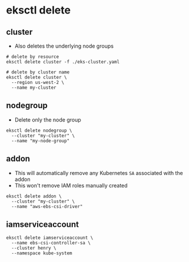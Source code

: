 # eksctl delete

## cluster

- Also deletes the underlying node groups

```shell
# delete by resource
eksctl delete cluster -f ./eks-cluster.yaml

# delete by cluster name
eksctl delete cluster \
  --region us-west-2 \
  --name my-cluster
```

## nodegroup

- Delete only the node group

```shell
eksctl delete nodegroup \
  --cluster "my-cluster" \
  --name "my-node-group"
```

## addon

- This will automatically remove any Kubernetes `SA` associated with the addon
- This won't remove IAM roles manually created

```shell
eksctl delete addon \
  --cluster "my-cluster" \
  --name "aws-ebs-csi-driver"
```

## iamserviceaccount

```shell
eksctl delete iamserviceaccount \
  --name ebs-csi-controller-sa \
  --cluster henry \
  --namespace kube-system
```
